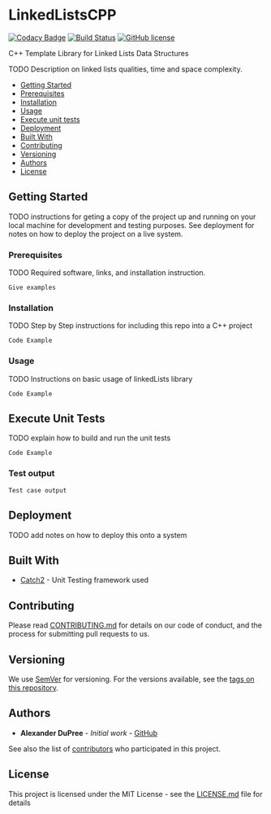 

# LinkedListsCPP

[![Codacy Badge](https://api.codacy.com/project/badge/Grade/c24f1655cc534243b8ab5bcd60c8302c)](https://www.codacy.com/app/AlexanderJDupree/LinkedListsCPP?utm_source=github.com&amp;utm_medium=referral&amp;utm_content=AlexanderJDupree/LinkedListsCPP&amp;utm_campaign=Badge_Grade)
[![Build Status](https://travis-ci.org/AlexanderJDupree/LinkedListsCPP.svg?branch=master)](https://travis-ci.org/AlexanderJDupree/LinkedListsCPP)
[![GitHub license](https://img.shields.io/badge/license-MIT-blue.svg)](https://raw.githubusercontent.com/nlohmann/json/master/LICENSE.MIT)

C++ Template Library for Linked Lists Data Structures

TODO Description on linked lists qualities, time and space complexity. 

- [Getting Started](#getting-started)
- [Prerequisites](#prerequisites)
- [Installation](#installation)
- [Usage](#usage)
- [Execute unit tests](#execute-unit-tests)
- [Deployment](#deployment)
- [Built With](#built-with)
- [Contributing](#contributing)
- [Versioning](#versioning)
- [Authors](#authors)
- [License](#license)

## Getting Started

TODO instructions for geting a copy of the project up and running on your local machine for development and testing purposes. See deployment for notes on how to deploy the project on a live system.

### Prerequisites

TODO Required software, links, and installation instruction.

```
Give examples
```

### Installation

TODO Step by Step instructions for including this repo into a C++ project

```
Code Example
```

### Usage

TODO Instructions on basic usage of linkedLists library

```
Code Example
```

## Execute Unit Tests

TODO explain how to build and run the unit tests

```
Code Example
```
### Test output

```
Test case output
```

## Deployment

TODO add notes on how to deploy this onto a system

## Built With

* [Catch2](https://github.com/catchorg/Catch2) - Unit Testing framework used

## Contributing

Please read [CONTRIBUTING.md](https://github.com/AlexanderJDupree/LinkedListsCPP/blob/master/CONTRIBUTING.md) for details on our code of conduct, and the process for submitting pull requests to us.

## Versioning

We use [SemVer](http://semver.org/) for versioning. For the versions available, see the [tags on this repository](https://github.com/AlexanderJDupree/LinkedListsCPP/tags). 

## Authors

* **Alexander DuPree** - *Initial work* - [GitHub](https://github.com/alexanderjdupree)

See also the list of [contributors](https://github.com/AlexanderJDupree/LinkedListsCPP/graphs/contributors) who participated in this project.

## License

This project is licensed under the MIT License - see the [LICENSE.md](https://github.com/AlexanderJDupree/LinkedListsCPP/blob/master/LICENSE) file for details
